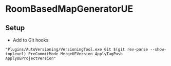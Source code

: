 # RoomBasedMapGeneratorUE

## Setup

- Add to Git hooks:
```
"Plugins/AutoVersioning/VersioningTool.exe Git $(git rev-parse --show-toplevel) PreCommitMode MergeUEVersion ApplyTagPush ApplyUEProjectVersion"
```
